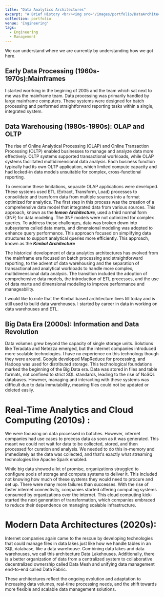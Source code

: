 ```yaml
---
title: "Data Analytics Architectures"
excerpt: "A Brief History <br/><img src='/images/portfolio/DataArchitectures.png'>"
collection: portfolio
venue: 'Engineering'
tags:
  - Engineering
  - Management
---
```


We can understand where we are currently by understanding how we got here.

## Early Data Processing (1960s-1970s):Mainframes
I started worrking in the begining of 2005 and the team which sat next to me was the mainframe team. Data processing was primarily handled by large mainframe computers. These systems were designed for batch processing and performed straightforward reporting tasks within a single, integrated system.

## Data Warehousing (1980s-1990s): OLAP and OLTP
The rise of Online Analytical Processing (OLAP) and Online Transaction Processing (OLTP) enabled businesses to manage and analyze data more effectively. OLTP systems supported transactional workloads, while OLAP systems facilitated multidimensional data analysis. Each business function typically had its own OLTP application, which limited compute capacity and had locked-in data models unsuitable for complex, cross-functional reporting.

To overcome these limitations, separate OLAP applications were developed. These systems used ETL (Extract, Transform, Load) processes to consolidate and transform data from multiple sources into a format optimized for analytics. The first step in this process was the creation of a comprehensive data model that integrated data from various sources. This approach, known as the ***Inmon Architecture***, used a third normal form (3NF) for data modeling. The 3NF models were not optimized for complex queries. To address these challenges, data was broken down into subsystems called data marts, and dimensional modeling was adopted to enhance query performance. This approach focused on simplifying data structures to support analytical queries more efficiently. This approach, known as the ***Kimbal Architecture***

The historical development of data analytics architectures has evolved from the mainframe era focused on batch processing and straightforward reporting, to the advent of data warehousing and the separation of transactional and analytical workloads to handle more complex, multidimensional data analysis. The transition included the adoption of comprehensive data models, the introduction of ETL processes, and the use of data marts and dimensional modeling to improve performance and manageability.

I would like to note that the Kimbal based architecture lives till today and is still used to build data warehouses. I started by career in data in working on data warehouses and ETL.

## Big Data Era (2000s): Information and Data Revolution
Data volumes grew beyond the capacity of single storage units. Solutions like Teradata and Netezza emerged, but the internet companies introduced more scalable technologies. I have no experience on this technology though they were around. Google developed MapReduce for processing, and Hadoop was used for distributed storage. This technological foundations marked the beginning of the Big Data era. Data was stored in files and table formats, not confined to strict SQL standards, leading to the rise of NoSQL databases. However, managing and interacting with these systems was difficult due to data immutability, meaning files could not be updated or deleted easily.

# Real-Time Analytics and Cloud Computing (2010s) :

We were focusing on data processed in batches. However, internet companies had use cases to process data as soon as it was generated. This meant we could not wait for data to be collected, stored, and then processed for curation and analysis. We needed to do this in-memory and immediately as the data was collected, and that's exactly what streaming technologies like Apache Spark enabled.

While big data showed a lot of promise, organizations struggled to configure pools of storage and compute systems to deliver it. This included not knowing how much of these systems they would need to procure and set up. There were many more failures than successes. With the rise of faster internet connectivity, companies started offering computing systems consumed by organizations over the internet. This cloud computing kick-started the next generation of transformation, which companies embraced to reduce their dependence on managing scalable infrastructure.

# Modern Data Architectures (2020s):
Internet companies again came to the rescue by developing technologies that could manage files in data lakes just like how we handle tables in an SQL database, like a data warehouse. Combining data lakes and data warehouses, we call this architecture Data Lakehouses. Additionally, there is a better organization of data from a centralized system to collaborative decentralized ownership called Data Mesh and unifying data management end-to-end called Data Fabric.

These architectures reflect the ongoing evolution and adaptation to increasing data volumes, real-time processing needs, and the shift towards more flexible and scalable data management solutions.
